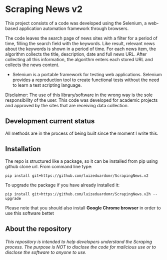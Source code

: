 
# Scraping News v2
This project consists of a code was developed using the Selenium, a web-based application automation framework through browsers. 

The code leaves the search page of news sites with a filter for a period of time, filling the search field with the keywords. Like result, relevant news about the keywords is shown in a period of time. For each news item, the algorithm collects the title, description, date and full news URL. After collecting all this information, the algorithm enters each stored URL and collects the news content.

- Selenium is a portable framework for testing web applications. Selenium provides a reproduction tool to create functional tests without the need to learn a test scripting language.

Disclaimer: The use of this library/software in the wrong way is the sole responsibility of the user. This code was developed for academic projects and approved by the sites that are receiving data collection.

Development current status
--------------------------

All methods are in the process of being built since the moment I write this.

Installation
------------

The repo is structured like a package, so it can be installed from pip using
github clone url. From command line type:

```
pip install git+https://github.com/luizeduardomr/ScrapingNews.v2
```

To upgrade the package if you have already installed it:

```
pip install git+https://github.com/luizeduardomr/ScrapingNews.v2h --upgrade
```

Please note that you should also install **Google Chrome browser** in order to use this software bettet

About the repository
------------

###### This repository is intended to help developers understand the Scraping process. The purpose is NOT to disclose the code for malicious use or to disclose the software to anyone to use.
